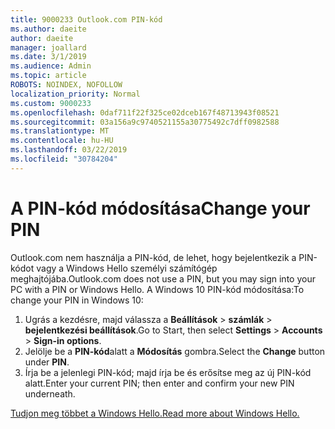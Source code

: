 ```yaml
---
title: 9000233 Outlook.com PIN-kód
ms.author: daeite
author: daeite
manager: joallard
ms.date: 3/1/2019
ms.audience: Admin
ms.topic: article
ROBOTS: NOINDEX, NOFOLLOW
localization_priority: Normal
ms.custom: 9000233
ms.openlocfilehash: 0daf711f22f325ce02dceb167f48713943f08521
ms.sourcegitcommit: 03a156a9c9740521155a30775492c7dff0982588
ms.translationtype: MT
ms.contentlocale: hu-HU
ms.lasthandoff: 03/22/2019
ms.locfileid: "30784204"
---
```

# <a name="change-your-pin"></a><span data-ttu-id="c5093-102">A PIN-kód módosítása</span><span class="sxs-lookup"><span data-stu-id="c5093-102">Change your PIN</span></span>

<span data-ttu-id="c5093-103">Outlook.com nem használja a PIN-kód, de lehet, hogy bejelentkezik a PIN-kódot vagy a Windows Hello személyi számítógép meghajtójába.</span><span class="sxs-lookup"><span data-stu-id="c5093-103">Outlook.com does not use a PIN, but you may sign into your PC with a PIN or Windows Hello.</span></span> <span data-ttu-id="c5093-104">A Windows 10 PIN-kód módosítása:</span><span class="sxs-lookup"><span data-stu-id="c5093-104">To change your PIN in Windows 10:</span></span>

1. <span data-ttu-id="c5093-105">Ugrás a kezdésre, majd válassza a **Beállítások** > **számlák** > **bejelentkezési beállítások**.</span><span class="sxs-lookup"><span data-stu-id="c5093-105">Go to Start, then select **Settings** > **Accounts** > **Sign-in options**.</span></span>
2. <span data-ttu-id="c5093-106">Jelölje be a **PIN-kód**alatt a **Módosítás** gombra.</span><span class="sxs-lookup"><span data-stu-id="c5093-106">Select the **Change** button under **PIN**.</span></span>
3. <span data-ttu-id="c5093-107">Írja be a jelenlegi PIN-kód; majd írja be és erősítse meg az új PIN-kód alatt.</span><span class="sxs-lookup"><span data-stu-id="c5093-107">Enter your current PIN; then enter and confirm your new PIN underneath.</span></span>

[<span data-ttu-id="c5093-108">Tudjon meg többet a Windows Hello.</span><span class="sxs-lookup"><span data-stu-id="c5093-108">Read more about Windows Hello.</span></span>](https://support.microsoft.com/help/17215/)